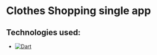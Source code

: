 # Clothes Shopping single app

## Technologies used:
  - [![Dart](https://skillicons.dev/icons?i=dart)](https://skillicons.dev)
